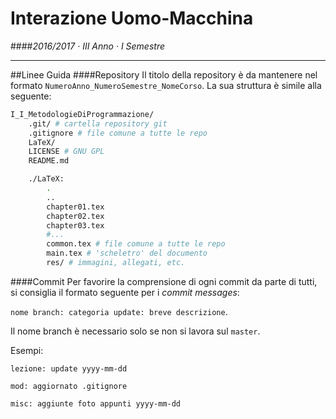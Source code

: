 # Interazione Uomo-Macchina
####*2016/2017 · III Anno · I Semestre*

----
##Linee Guida
####Repository
Il titolo della repository è da mantenere nel formato `NumeroAnno_NumeroSemestre_NomeCorso`. La sua struttura è simile alla seguente:

```bash
I_I_MetodologieDiProgrammazione/
	.git/ # cartella repository git
	.gitignore # file comune a tutte le repo
	LaTeX/
	LICENSE # GNU GPL
	README.md

	./LaTeX:
		.
		..
		chapter01.tex
		chapter02.tex
		chapter03.tex
		#...
		common.tex # file comune a tutte le repo
		main.tex # 'scheletro' del documento
		res/ # immagini, allegati, etc.
```

####Commit
Per favorire la comprensione di ogni commit da parte di tutti, si consiglia il formato seguente per i *commit messages*:

`nome branch: categoria update: breve descrizione`.

Il nome branch è necessario solo se non si lavora sul `master`.

Esempi:

`lezione: update yyyy-mm-dd`

`mod: aggiornato .gitignore`

`misc: aggiunte foto appunti yyyy-mm-dd`
